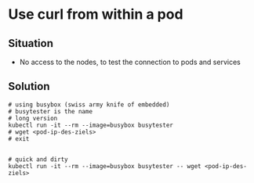 # Use curl from within a pod 

## Situation 

  * No access to the nodes, to test the connection to pods and services

## Solution  

```
# using busybox (swiss army knife of embedded)
# busytester is the name  
# long version 
kubectl run -it --rm --image=busybox busytester 
# wget <pod-ip-des-ziels> 
# exit 


# quick and dirty 
kubectl run -it --rm --image=busybox busytester -- wget <pod-ip-des-ziels>  

```
